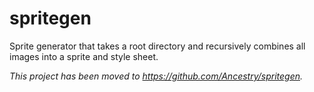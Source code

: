 spritegen
=========

Sprite generator that takes a root directory and recursively combines all images into a sprite and style sheet.

*This project has been moved to https://github.com/Ancestry/spritegen.*